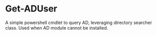 # Get-ADUser
A simple powershell cmdlet to query AD, leveraging directory searcher class. Used when AD module cannot be installed. 
